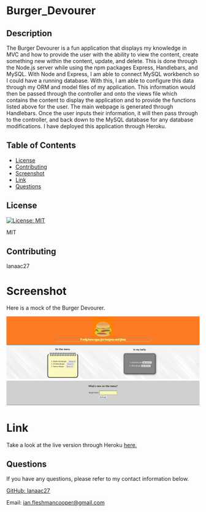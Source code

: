 # Burger_Devourer
## Description

The Burger Devourer is a fun application that displays my knowledge in MVC and how to provide the user with the ability to view the content, create something new within the content, update, and delete. This is done through the Node.js server while using the npm packages Express, Handlebars, and MySQL. 
With Node and Express, I am able to connect MySQL workbench so I could have a running database. With this, I am able to configure this data through my ORM and model files of my application. This information would then be passed through the controller and onto the views file which contains the content to display the application and to provide the functions listed above for the user. The main webpage is generated through Handlebars. Once the user inputs their information, it will then pass through to the controller, and back down to the MySQL database for any database modifications. I have deployed this application through Heroku. 

## Table of Contents

* [License](#license)
* [Contributing](#contributing)
* [Screenshot](#screenshot)
* [Link](#link)
* [Questions](#questions)

## License

[![License: MIT](https://img.shields.io/badge/License-MIT-yellow.svg)](https://opensource.org/licenses/MIT)

MIT

## Contributing

Ianaac27

# Screenshot
Here is a mock of the Burger Devourer.

![Burger_Devourer](public/assets/screenshot/screenshot.png)

# Link
Take a look at the live version through Heroku [here.](https://burger-devourer-mvc.herokuapp.com/)

## Questions

If you have any questions, please refer to my contact information below.

[GitHub: Ianaac27](https://www.github.com/Ianaac27)

Email: ian.fleshmancooper@gmail.com
